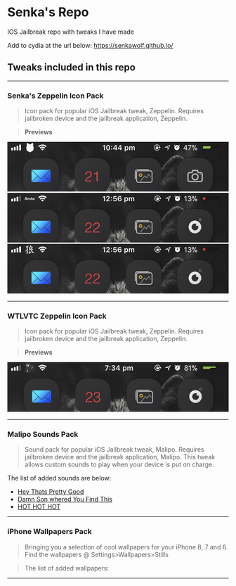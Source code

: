 # Senka's Repo
IOS Jailbreak repo with tweaks I have made

Add to cydia at the url below:
https://senkawolf.github.io/

## Tweaks included in this repo

___
### Senka's Zeppelin Icon Pack
> Icon pack for popular iOS Jailbreak tweak, Zeppelin. Requires jailbroken device and the jailbreak application, Zeppelin.

> **Previews**

![Wolf Preview](https://github.com/SenkaWolf/senkawolf.github.io/blob/master/Screenshots/wolf.png?raw=true)
![Senka Preview](https://github.com/SenkaWolf/senkawolf.github.io/blob/master/Screenshots/senka.png?raw=true)
![JapChar Preview](https://github.com/SenkaWolf/senkawolf.github.io/blob/master/Screenshots/JapChar.png?raw=true)
___
### WTLVTC Zeppelin Icon Pack
> Icon pack for popular iOS Jailbreak tweak, Zeppelin. Requires jailbroken device and the jailbreak application, Zeppelin.

> **Previews**

![WTLogo Preview](https://github.com/SenkaWolf/senkawolf.github.io/blob/master/Screenshots/WTLLogo.png?raw=true)
___
### Malipo Sounds Pack
> Sound pack for popular iOS Jailbreak tweak, Malipo. Requires jailbroken device and the jailbreak application, Malipo. This tweak allows custom sounds to play when your device is put on charge.

The list of added sounds are below:
* [Hey Thats Pretty Good](https://youtu.be/nKV1RIX-o1k)
* [Damn Son whered You Find This](https://youtu.be/z8RkR4rd7dM)
* [HOT HOT HOT](https://youtu.be/vFrNxJoB768)
___
### iPhone Wallpapers Pack
> Bringing you a selection of cool wallpapers for your iPhone 8, 7 and 6. Find the wallpapers @ Settings>Wallpapers>Stills

> The list of added wallpapers:
___
